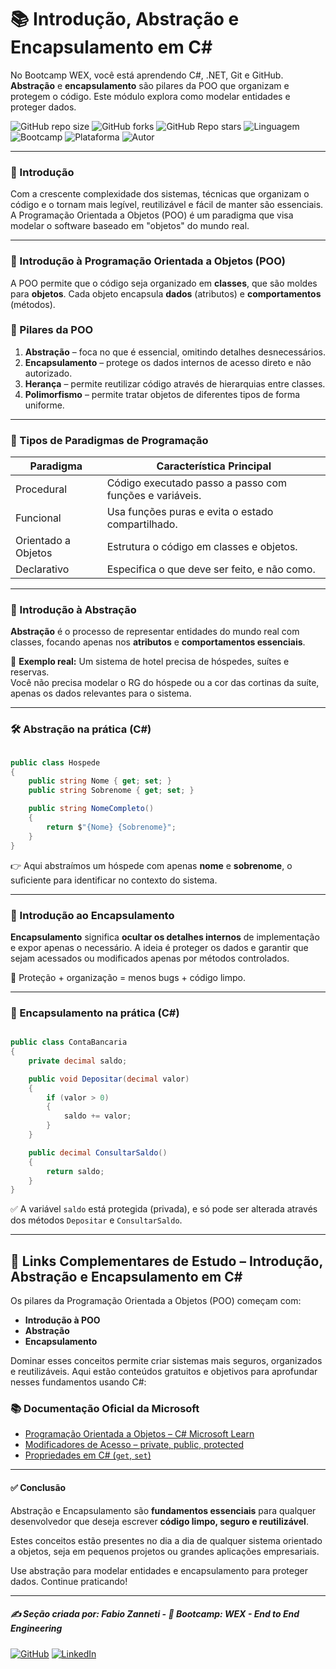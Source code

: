 # 📚 Introdução, Abstração e Encapsulamento em C#

No Bootcamp WEX, você está aprendendo C#, .NET, Git e GitHub. **Abstração** e **encapsulamento** são pilares da POO que organizam e protegem o código. Este módulo explora como modelar entidades e proteger dados.

![GitHub repo size](https://img.shields.io/github/repo-size/fzanneti/wex-e2e-csharp)
![GitHub forks](https://img.shields.io/github/forks/fzanneti/wex-e2e-csharp?style=social)
![GitHub Repo stars](https://img.shields.io/github/stars/fzanneti/wex-e2e-csharp?style=social)
![Linguagem](https://img.shields.io/badge/Linguagem-CSharp-blue)
![Bootcamp](https://img.shields.io/badge/WEX-End--to--End%20Engineering-blueviolet?logo=vercel&logoColor=white)
![Plataforma](https://img.shields.io/badge/Powered%20by-DIO.io-red?logo=data:image/svg+xml;base64,PHN2ZyBmaWxsPSIjZmZmIiB2aWV3Qm94PSIwIDAgMzIgMzIiIHhtbG5zPSJodHRwOi8vd3d3LnczLm9yZy8yMDAwL3N2ZyI+PHBhdGggZD0iTTYuNzEgMy4yNWMtMi44OCAxLjQxLTUuMDcgNC4yMy01LjA3IDcuNzYgMCAzLjU4IDIuMjggNi43IDUuMzMgOC4xNSAxLjgzLS42MiAyLjQtMi4yNiAyLjQtMy44MSAwLS4yMy0uMDItLjQ1LS4wNS0uNjZBLjQ0LjQ0IDAgMDExMC4xIDExYy4yNC0uNzUuMTEtMS41My0uMy0yLjIyQzguOTIgNy45NiA3LjMzIDcuNSA1Ljc0IDcuNjZhNS41NSA1LjU1IDAgM)
![Autor](https://img.shields.io/badge/Autor-fzanneti-blue?style=flat-square&logo=github)

---

### 🧭 Introdução

Com a crescente complexidade dos sistemas, técnicas que organizam o código e o tornam mais legível, reutilizável e fácil de manter são essenciais.  
A Programação Orientada a Objetos (POO) é um paradigma que visa modelar o software baseado em "objetos" do mundo real.

---

### 🧠 Introdução à Programação Orientada a Objetos (POO)

A POO permite que o código seja organizado em **classes**, que são moldes para **objetos**. Cada objeto encapsula **dados** (atributos) e **comportamentos** (métodos).

### 🧱 Pilares da POO

1. **Abstração** – foca no que é essencial, omitindo detalhes desnecessários.
2. **Encapsulamento** – protege os dados internos de acesso direto e não autorizado.
3. **Herança** – permite reutilizar código através de hierarquias entre classes.
4. **Polimorfismo** – permite tratar objetos de diferentes tipos de forma uniforme.

---

### 🧬 Tipos de Paradigmas de Programação

| Paradigma           | Característica Principal                                  |
|---------------------|-----------------------------------------------------------|
| Procedural          | Código executado passo a passo com funções e variáveis.  |
| Funcional           | Usa funções puras e evita o estado compartilhado.        |
| Orientado a Objetos | Estrutura o código em classes e objetos.                 |
| Declarativo         | Especifica o que deve ser feito, e não como.             |

---

### 🧩 Introdução à Abstração

**Abstração** é o processo de representar entidades do mundo real com classes, focando apenas nos **atributos** e **comportamentos essenciais**.

📌 **Exemplo real:** Um sistema de hotel precisa de hóspedes, suítes e reservas.  
Você não precisa modelar o RG do hóspede ou a cor das cortinas da suíte, apenas os dados relevantes para o sistema.

---

### 🛠️ Abstração na prática (C#)

```csharp

public class Hospede
{
    public string Nome { get; set; }
    public string Sobrenome { get; set; }

    public string NomeCompleto()
    {
        return $"{Nome} {Sobrenome}";
    }
}

```

👉 Aqui abstraímos um hóspede com apenas **nome** e **sobrenome**, o suficiente para identificar no contexto do sistema.

---

### 🧱 Introdução ao Encapsulamento

**Encapsulamento** significa **ocultar os detalhes internos** de implementação e expor apenas o necessário.
A ideia é proteger os dados e garantir que sejam acessados ou modificados apenas por métodos controlados.

📌 Proteção + organização = menos bugs + código limpo.

---

### 🔐 Encapsulamento na prática (C#)

```csharp

public class ContaBancaria
{
    private decimal saldo;

    public void Depositar(decimal valor)
    {
        if (valor > 0)
        {
            saldo += valor;
        }
    }

    public decimal ConsultarSaldo()
    {
        return saldo;
    }
}

```

✅ A variável `saldo` está protegida (privada), e só pode ser alterada através dos métodos `Depositar` e `ConsultarSaldo`.

---

## 🎯 Links Complementares de Estudo – Introdução, Abstração e Encapsulamento em C#

Os pilares da Programação Orientada a Objetos (POO) começam com:
- **Introdução à POO**
- **Abstração**
- **Encapsulamento**

Dominar esses conceitos permite criar sistemas mais seguros, organizados e reutilizáveis. Aqui estão conteúdos gratuitos e objetivos para aprofundar nesses fundamentos usando C#:

### 📚 Documentação Oficial da Microsoft

- [Programação Orientada a Objetos – C# Microsoft Learn](https://learn.microsoft.com/pt-br/dotnet/csharp/fundamentals/tutorials/oop)
- [Modificadores de Acesso – private, public, protected](https://learn.microsoft.com/pt-br/dotnet/csharp/programming-guide/classes-and-structs/access-modifiers)
- [Propriedades em C# (`get`, `set`)](https://learn.microsoft.com/pt-br/dotnet/csharp/programming-guide/classes-and-structs/using-properties)

---

#### ✅ Conclusão

Abstração e Encapsulamento são **fundamentos essenciais** para qualquer desenvolvedor que deseja escrever **código limpo, seguro e reutilizável**.

Estes conceitos estão presentes no dia a dia de qualquer sistema orientado a objetos, seja em pequenos projetos ou grandes aplicações empresariais.

Use abstração para modelar entidades e encapsulamento para proteger dados. Continue praticando!

---

##### ✍️ Seção criada por: *Fabio Zanneti* - 🎯 Bootcamp: **WEX - End to End Engineering**
[![GitHub](https://img.shields.io/badge/GitHub-fzanneti-181717?style=flat&logo=github)](https://github.com/fzanneti)
[![LinkedIn](https://img.shields.io/badge/LinkedIn-fzanneti-0A66C2?style=flat&logo=linkedin&logoColor=white)](https://linkedin.com/in/fzanneti)